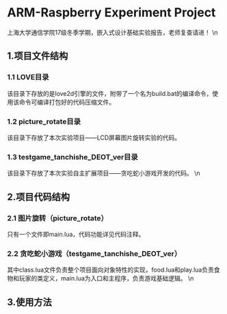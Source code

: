 # **ARM-Raspberry Experiment Project**
上海大学通信学院17级冬季学期，嵌入式设计基础实验报告，老师复查请进！
\n
## 1.项目文件结构
### 1.1 LOVE目录
该目录下存放的是love2d引擎的文件，附带了一个名为build.bat的编译命令，使用该命令可编译打包好的代码压缩文件。
### 1.2 picture_rotate目录
该目录下存放了本次实验项目——LCD屏幕图片旋转实验的代码。
### 1.3 testgame_tanchishe_DEOT_ver目录
该目录下存放了本次实验自主扩展项目——贪吃蛇小游戏开发的代码。
\n
## 2.项目代码结构
### 2.1 图片旋转（picture_rotate）
只有一个文件即main.lua，代码功能详见代码注释。
### 2.2 贪吃蛇小游戏（testgame_tanchishe_DEOT_ver）
其中class.lua文件负责整个项目面向对象特性的实现，food.lua和play.lua负责食物和玩家的类定义，main.lua为入口和主程序，负责游戏基础逻辑。
\n
## 3.使用方法

